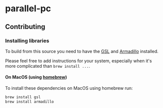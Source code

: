 # parallel-pc

## Contributing

### Installing libraries

To build from this source you need to have the
[GSL](https://www.gnu.org/software/gsl/) and
[Armadillo](http://arma.sourceforge.net/) installed.

Please feel free to add instructions for your system, especially when it's more
complicated than `brew install ...`.

#### On MacOS (using [homebrew](https://brew.sh/))

To install these dependencies on MacOS using homebrew run:

```sh
brew install gsl
brew install armadillo
```
